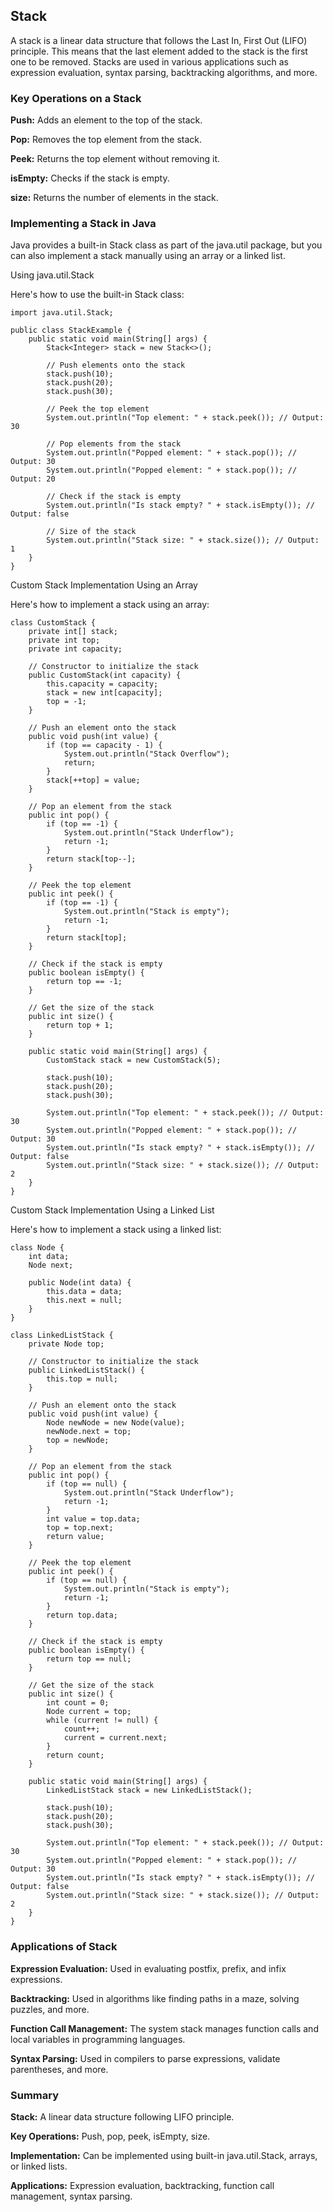 ## Stack

A stack is a linear data structure that follows the Last In, First Out (LIFO) principle. This means that the last element added to the stack is the first one to be removed. Stacks are used in various applications such as expression evaluation, syntax parsing, backtracking algorithms, and more.

### Key Operations on a Stack

**Push:** Adds an element to the top of the stack.

**Pop:** Removes the top element from the stack.

**Peek:** Returns the top element without removing it.

**isEmpty:** Checks if the stack is empty.

**size:** Returns the number of elements in the stack.

### Implementing a Stack in Java

Java provides a built-in Stack class as part of the java.util package, but you can also implement a stack manually using an array or a linked list.

Using java.util.Stack

Here's how to use the built-in Stack class:

```
import java.util.Stack;

public class StackExample {
    public static void main(String[] args) {
        Stack<Integer> stack = new Stack<>();

        // Push elements onto the stack
        stack.push(10);
        stack.push(20);
        stack.push(30);

        // Peek the top element
        System.out.println("Top element: " + stack.peek()); // Output: 30

        // Pop elements from the stack
        System.out.println("Popped element: " + stack.pop()); // Output: 30
        System.out.println("Popped element: " + stack.pop()); // Output: 20

        // Check if the stack is empty
        System.out.println("Is stack empty? " + stack.isEmpty()); // Output: false

        // Size of the stack
        System.out.println("Stack size: " + stack.size()); // Output: 1
    }
}
```

Custom Stack Implementation Using an Array

Here's how to implement a stack using an array:

```
class CustomStack {
    private int[] stack;
    private int top;
    private int capacity;

    // Constructor to initialize the stack
    public CustomStack(int capacity) {
        this.capacity = capacity;
        stack = new int[capacity];
        top = -1;
    }

    // Push an element onto the stack
    public void push(int value) {
        if (top == capacity - 1) {
            System.out.println("Stack Overflow");
            return;
        }
        stack[++top] = value;
    }

    // Pop an element from the stack
    public int pop() {
        if (top == -1) {
            System.out.println("Stack Underflow");
            return -1;
        }
        return stack[top--];
    }

    // Peek the top element
    public int peek() {
        if (top == -1) {
            System.out.println("Stack is empty");
            return -1;
        }
        return stack[top];
    }

    // Check if the stack is empty
    public boolean isEmpty() {
        return top == -1;
    }

    // Get the size of the stack
    public int size() {
        return top + 1;
    }

    public static void main(String[] args) {
        CustomStack stack = new CustomStack(5);

        stack.push(10);
        stack.push(20);
        stack.push(30);

        System.out.println("Top element: " + stack.peek()); // Output: 30
        System.out.println("Popped element: " + stack.pop()); // Output: 30
        System.out.println("Is stack empty? " + stack.isEmpty()); // Output: false
        System.out.println("Stack size: " + stack.size()); // Output: 2
    }
}
```

Custom Stack Implementation Using a Linked List

Here's how to implement a stack using a linked list:

```
class Node {
    int data;
    Node next;

    public Node(int data) {
        this.data = data;
        this.next = null;
    }
}

class LinkedListStack {
    private Node top;

    // Constructor to initialize the stack
    public LinkedListStack() {
        this.top = null;
    }

    // Push an element onto the stack
    public void push(int value) {
        Node newNode = new Node(value);
        newNode.next = top;
        top = newNode;
    }

    // Pop an element from the stack
    public int pop() {
        if (top == null) {
            System.out.println("Stack Underflow");
            return -1;
        }
        int value = top.data;
        top = top.next;
        return value;
    }

    // Peek the top element
    public int peek() {
        if (top == null) {
            System.out.println("Stack is empty");
            return -1;
        }
        return top.data;
    }

    // Check if the stack is empty
    public boolean isEmpty() {
        return top == null;
    }

    // Get the size of the stack
    public int size() {
        int count = 0;
        Node current = top;
        while (current != null) {
            count++;
            current = current.next;
        }
        return count;
    }

    public static void main(String[] args) {
        LinkedListStack stack = new LinkedListStack();

        stack.push(10);
        stack.push(20);
        stack.push(30);

        System.out.println("Top element: " + stack.peek()); // Output: 30
        System.out.println("Popped element: " + stack.pop()); // Output: 30
        System.out.println("Is stack empty? " + stack.isEmpty()); // Output: false
        System.out.println("Stack size: " + stack.size()); // Output: 2
    }
}
```
### Applications of Stack

**Expression Evaluation:** Used in evaluating postfix, prefix, and infix expressions.

**Backtracking:** Used in algorithms like finding paths in a maze, solving puzzles, and more.

**Function Call Management:** The system stack manages function calls and local variables in programming languages.

**Syntax Parsing:** Used in compilers to parse expressions, validate parentheses, and more.

### Summary

**Stack:** A linear data structure following LIFO principle.

**Key Operations:** Push, pop, peek, isEmpty, size.

**Implementation:** Can be implemented using built-in java.util.Stack, arrays, or linked lists.

**Applications:** Expression evaluation, backtracking, function call management, syntax parsing.
